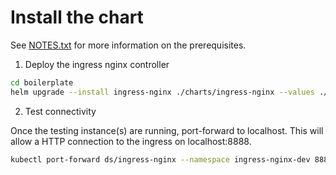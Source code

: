# Install the chart

See [NOTES.txt](./templates/NOTES.txt) for more information on the prerequisites. 


1. Deploy the ingress nginx controller

```bash
cd boilerplate
helm upgrade --install ingress-nginx ./charts/ingress-nginx --values ./examples/ingress-nginx-tcp/values-override.yaml --create-namespace --namespace ingress-nginx --debug 
```

2. Test connectivity

Once the testing instance(s) are running, port-forward to localhost. This will allow a HTTP connection to the ingress on localhost:8888.

```bash
kubectl port-forward ds/ingress-nginx --namespace ingress-nginx-dev 8888:80 &
```